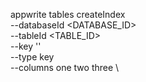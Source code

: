 appwrite tables createIndex \
        --databaseId <DATABASE_ID> \
        --tableId <TABLE_ID> \
        --key '' \
        --type key \
        --columns one two three \



